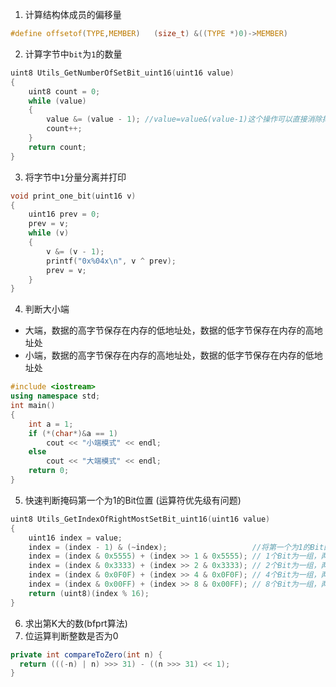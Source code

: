 1. 计算结构体成员的偏移量
```c
#define offsetof(TYPE,MEMBER)   (size_t) &((TYPE *)0)->MEMBER)
```
2. 计算字节中`bit`为`1`的数量
``` c
uint8 Utils_GetNumberOfSetBit_uint16(uint16 value)
{
    uint8 count = 0;
    while (value)
    {
        value &= (value - 1); //value=value&(value-1)这个操作可以直接消除掉value中的最右边的1。
        count++;
    }
    return count;
}
```
3. 将字节中`1`分量分离并打印
```c
void print_one_bit(uint16 v)
{
    uint16 prev = 0;
    prev = v;
    while (v)
    {
        v &= (v - 1);
        printf("0x%04x\n", v ^ prev);
        prev = v;
    }
}
```
4. 判断大小端
- 大端，数据的高字节保存在内存的低地址处，数据的低字节保存在内存的高地址处
- 小端，数据的高字节保存在内存的高地址处，数据的低字节保存在内存的低地址处
``` c++
#include <iostream>
using namespace std;
int main()
{
    int a = 1;
    if (*(char*)&a == 1)
        cout << "小端模式" << endl;
    else
        cout << "大端模式" << endl;
    return 0;
}
```
5. 快速判断掩码第一个为1的Bit位置 (运算符优先级有问题)
``` c
uint8 Utils_GetIndexOfRightMostSetBit_uint16(uint16 value)
{
    uint16 index = value;
    index = (index - 1) & (~index);                   //将第一个为1的Bit的低位都置1，其他位都置0
    index = (index & 0x5555) + (index >> 1 & 0x5555); // 1个Bit为一组，两两相加
    index = (index & 0x3333) + (index >> 2 & 0x3333); // 2个Bit为一组，两两相加
    index = (index & 0x0F0F) + (index >> 4 & 0x0F0F); // 4个Bit为一组，两两相加
    index = (index & 0x00FF) + (index >> 8 & 0x00FF); // 8个Bit为一组，两两相加
    return (uint8)(index % 16);
}
```
6. 求出第K大的数(bfprt算法)
7. 位运算判断整数是否为0
```java
private int compareToZero(int n) {  
  return (((-n) | n) >>> 31) - ((n >>> 31) << 1);  
}
```

<!--stackedit_data:
eyJoaXN0b3J5IjpbLTExNjgwOTYwMywxMjYzOTQxMjUyLDE5OD
k1MjczMDksLTE0NjM0NTk5NiwyNjk5Mjk1NTgsNDkxMTI1MjQs
LTY1NTMxMzEzOSwtMzAyNjg2NTc2LC0yNTk4NTI2NjcsMjk5Nz
A3MzIxLDE1NzEyOTE1MTIsMTE5ODk1NzEyMiwtMTUxNjUxMzAw
MCwtMjA1ODYyOTg3NiwxOTU5MzgwMjc5LC0xNzg3OTI4NTcwLC
0xNDMwODE4MTY3XX0=
-->